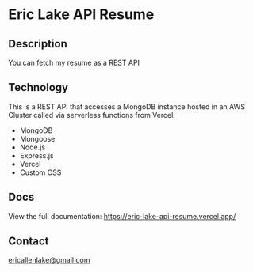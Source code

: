 # Eric Lake API Resume
## Description
You can fetch my resume as a REST API
## Technology
This is a REST API that accesses a MongoDB instance hosted in an AWS Cluster called via serverless functions from Vercel.
-  MongoDB
-  Mongoose
-  Node.js
-  Express.js
-  Vercel
-  Custom CSS

## Docs 
View the full documentation: https://eric-lake-api-resume.vercel.app/

## Contact
ericallenlake@gmail.com
